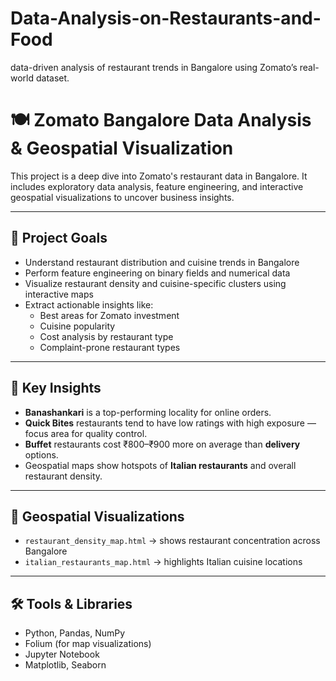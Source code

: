 # Data-Analysis-on-Restaurants-and-Food
data-driven analysis of restaurant trends in Bangalore using Zomato’s real-world dataset.


# 🍽️ Zomato Bangalore Data Analysis & Geospatial Visualization

This project is a deep dive into Zomato's restaurant data in Bangalore. It includes exploratory data analysis, feature engineering, and interactive geospatial visualizations to uncover business insights.

---

## 🚀 Project Goals

- Understand restaurant distribution and cuisine trends in Bangalore
- Perform feature engineering on binary fields and numerical data
- Visualize restaurant density and cuisine-specific clusters using interactive maps
- Extract actionable insights like:
  - Best areas for Zomato investment
  - Cuisine popularity
  - Cost analysis by restaurant type
  - Complaint-prone restaurant types

---

## 🧠 Key Insights

- **Banashankari** is a top-performing locality for online orders.
- **Quick Bites** restaurants tend to have low ratings with high exposure — focus area for quality control.
- **Buffet** restaurants cost ₹800–₹900 more on average than **delivery** options.
- Geospatial maps show hotspots of **Italian restaurants** and overall restaurant density.

---

## 📍 Geospatial Visualizations

- `restaurant_density_map.html` → shows restaurant concentration across Bangalore
- `italian_restaurants_map.html` → highlights Italian cuisine locations

---

## 🛠️ Tools & Libraries

- Python, Pandas, NumPy
- Folium (for map visualizations)
- Jupyter Notebook
- Matplotlib, Seaborn

